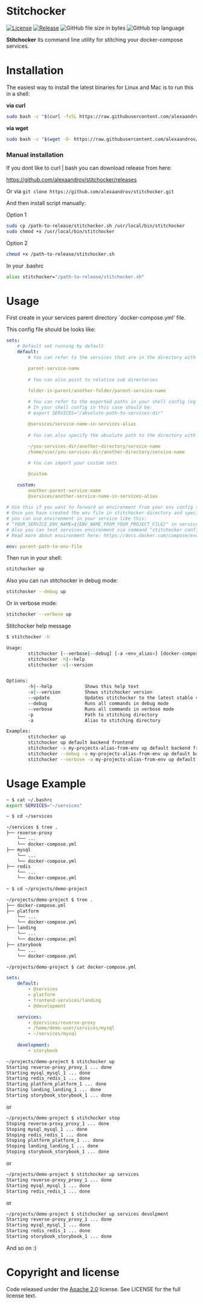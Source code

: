 # Stitchocker

[![License](https://img.shields.io/badge/License-Apache%202.0-blue.svg)](https://github.com/alexaandrov/stitchocker/blob/master/LICENSE)
[![Release](https://img.shields.io/github/release/alexaandrov/stitchocker.svg?style=flat-square)](https://github.com/alexaandrov/stitchocker/releases/latest)
![GitHub file size in bytes](https://img.shields.io/github/size/alexaandrov/stitchocker/stitchocker.sh.svg)
![GitHub top language](https://img.shields.io/github/languages/top/alexaandrov/stitchocker.svg)

**Stitchocker** its command line utility for stitching your docker-compose services.

# Installation

The easiest way to install the latest binaries for Linux and Mac is to run this in a shell:

**via curl**
```bash
sudo bash -c "$(curl -fsSL https://raw.githubusercontent.com/alexaandrov/stitchocker/master/install.sh)"
```

**via wget**
```bash
sudo bash -c "$(wget -O- https://raw.githubusercontent.com/alexaandrov/stitchocker/master/install.sh)"
```

### Manual installation

If you dont like to curl | bash you can download release from here:

https://github.com/alexaandrov/stitchocker/releases

Or via `git clone https://github.com/alexaandrov/stitchocker.git`

And then install script manually:

Option 1

```bash
sudo cp /path-to-release/stitchocker.sh /usr/local/bin/stitchocker
sudo chmod +x /usr/local/bin/stitchocker
```

Option 2

```bash
chmod +x /path-to-release/stitchocker.sh
```

In your .bashrc

```bash
alias stitchocker="/path-to-release/stitchocker.sh"
```

# Usage

First create in your services parent directory `docker-compose.yml' file.

This config file should be looks like:

```yaml
sets:
    # Default set running by default
    default:
        # You can refer to the services that are in the directory with the stithocker config (parent directory)

        parent-service-name
        
        # You can also point to relative sub directories
        
        folder-in-parent/another-folder/parent-service-name

        # You can refer to the exported paths in your shell config (eg ~/.bashrc).
        # In your shell config in this case should be:
        # export SERVICES="/absolute-path-to-services-dir"

        @services/service-name-in-services-alias
        
        # You can also specify the absolute path to the directory with the service docker compose config
        
        ~/you-services-dir/another-directory/service-name
        /home/user/you-services-dir/another-directory/service-name

        # You can import your custom sets

        @custom

    custom:
        another-parent-service-name
        @services/another-service-name-in-services-alias
        
# Use this if you want to forward an environment from your env config to each service
# Once you have created the env file in stitchocker directory and specified the path in stitchocker config 
# you can use environment in your service like this:
# "YOUR_SERVICE_ENV_NAME=${ENV_NAME_FROM_YOUR_PROJECT_FILE}" in service docker compose environment field
# Also you can test services environment via command "stitchocker config" in your stitchocker project
# Read more about environment here: https://docs.docker.com/compose/environment-variables/

env: parent-path-to-env-file
```

Then run in your shell:

```bash
stitchocker up
```

Also you can run stitchocker in debug mode:

```bash
stitchocker --debug up
```

Or in verbose mode:

```bash
stitchocker --verbose up
```

Stitchocker help message
```bash
$ stitchocker -h

Usage:
        stitchocker [--verbose|--debug] [-a <env_alias>] [docker-compose COMMAND] [SETS...]
        stitchocker -h|--help
        stitchocker -v|--version


Options:
        -h|--help            Shows this help text
        -v|--version         Shows stitchocker version
        --update             Updates stitchocker to the latest stable version
        --debug              Runs all commands in debug mode
        --verbose            Runs all commands in verbose mode
        -p                   Path to stitching directory
        -a                   Alias to stitching directory

Examples:
        stitchocker up
        stitchocker up default backend frontend
        stitchocker -a my-projects-alias-from-env up default backend frontend
        stitchocker --debug -a my-projects-alias-from-env up default backend frontend
        stitchocker --verbose -a my-projects-alias-from-env up default backend frontend
```

# Usage Example

```bash
~ $ cat ~/.bashrc
export SERVICES="~/services"
```

```bash
~ $ cd ~/services
```

```bash
~/services $ tree .
├── reverse-proxy
    └── ...
    └── docker-compose.yml
├── mysql
    └── ...
    └── docker-compose.yml
├── redis
    └── ...
    └── docker-compose.yml
```

```bash
~ $ cd ~/projects/demo-project
```

```bash
~/projects/demo-project $ tree .
├── docker-compose.yml
├── platform
    └── ...
    └── docker-compose.yml
├── landing
    └── ...
    └── docker-compose.yml
├── storybook
    └── ...
    └── docker-compose.yml
```

```bash
~/projects/demo-project $ cat docker-compose.yml
```

```yaml
sets:
    default:
        - @services
        - platform
        - frontend-services/landing
        - @development

    services:
        - @services/reverse-proxy
        - /home/demo-user/services/mysql
        - ~/services/mysql
    
    development:
        - storybook
```

```bash
~/projects/demo-project $ stitchocker up
Starting reverse-proxy_proxy_1 ... done
Starting mysql_mysql_1 ... done
Starting redis_redis_1 ... done
Starting platform_platform_1 ... done
Starting landing_landing_1 ... done
Starting storybook_storybook_1 ... done
```

or

```bash
~/projects/demo-project $ stitchocker stop
Stoping reverse-proxy_proxy_1 ... done
Stoping mysql_mysql_1 ... done
Stoping redis_redis_1 ... done
Stoping platform_platform_1 ... done
Stoping landing_landing_1 ... done
Stoping storybook_storybook_1 ... done
```

or

```bash
~/projects/demo-project $ stitchocker up services
Starting reverse-proxy_proxy_1 ... done
Starting mysql_mysql_1 ... done
Starting redis_redis_1 ... done
```

or

```bash
~/projects/demo-project $ stitchocker up services devolpment
Starting reverse-proxy_proxy_1 ... done
Starting mysql_mysql_1 ... done
Starting redis_redis_1 ... done
Starting storybook_storybook_1 ... done
```

And so on :)

# Copyright and license

Code released under the [Apache 2.0](https://raw.githubusercontent.com/alexaandrov/stitchocker/master/LICENSE) license. See LICENSE for the full license text.
